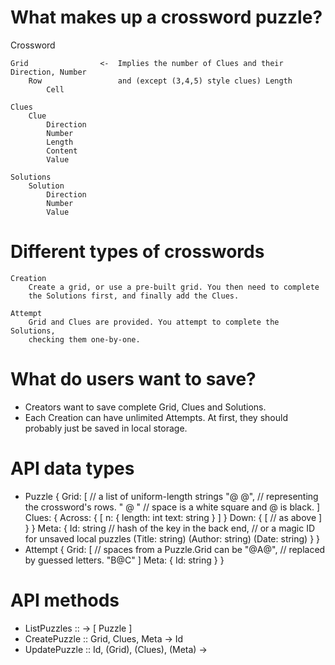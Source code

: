 # What makes up a crossword puzzle?
Crossword

    Grid                <-  Implies the number of Clues and their Direction, Number
        Row                 and (except (3,4,5) style clues) Length
            Cell

    Clues
        Clue
            Direction
            Number
            Length
            Content
            Value

    Solutions
        Solution
            Direction
            Number
            Value

# Different types of crosswords
    Creation
        Create a grid, or use a pre-built grid. You then need to complete
        the Solutions first, and finally add the Clues.

    Attempt
        Grid and Clues are provided. You attempt to complete the Solutions,
        checking them one-by-one.

# What do users want to save?
 *  Creators want to save complete Grid, Clues and Solutions.
 *  Each Creation can have unlimited Attempts. At first, they should probably
    just be saved in local storage.

# API data types
 *  Puzzle {
        Grid: [     // a list of uniform-length strings
            "@ @",  // representing the crossword's rows.
            " @ "   // space is a white square and @ is black.
        ]           
        Clues: {
            Across: { [
                n: {
                    length: int
                    text: string
                }
            ] }
            Down: { [
                // as above
            ] }
        }
        Meta: {
            Id:        string // hash of the key in the back end,
                              // or a magic ID for unsaved local puzzles
            (Title:    string) 
            (Author:   string)
            (Date:     string)
        }
    }
 *  Attempt {
        Grid: [     // spaces from a Puzzle.Grid can be 
            "@A@",  // replaced by guessed letters.
            "B@C"
        ]
        Meta: {
            Id:     string
        }
    }

# API methods
 *  ListPuzzles :: -> [ Puzzle ]
 *  CreatePuzzle :: Grid, Clues, Meta -> Id
 *  UpdatePuzzle :: Id, (Grid), (Clues), (Meta) ->
